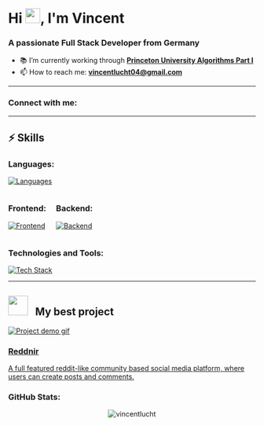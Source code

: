 # Hi <img src="https://raw.githubusercontent.com/MartinHeinz/MartinHeinz/master/wave.gif" width="30px" height="30px" />, I'm Vincent
### A passionate Full Stack Developer from Germany

- 📚 I’m currently working through **[Princeton University Algorithms Part I](https://www.coursera.org/learn/algorithms-part1/)**
- 📫 How to reach me: **vincentlucht04@gmail.com**

---

### Connect with me:
<p align="left">
  <!-- Add social media links here -->
</p>

---

## ⚡️ Skills
### Languages:
[![Languages](https://skillicons.dev/icons?i=js,ts,python,html,css,sqlite)](https://skillicons.dev)

<div style="display: flex; gap: 20px;">
<div>

### Frontend:
[![Frontend](https://skillicons.dev/icons?i=react,tailwind)](https://skillicons.dev)

</div>
<div>

### Backend:
[![Backend](https://skillicons.dev/icons?i=nodejs,express,postgres,prisma)](https://skillicons.dev)

</div>
</div>

### Technologies and Tools:
[![Tech Stack](https://skillicons.dev/icons?i=vite,npm,git,jest,vscode,webpack)](https://skillicons.dev)

---

<h2><img src="https://media.giphy.com/media/WUlplcMpOCEmTGBtBW/giphy.gif" width="40"/>&nbsp;&nbsp; My best project</h2>
<a href="https://github.com/VincentLucht/project-odin-book" target="_blank">
    <img src="https://github.com/VincentLucht/project-odin-book/raw/main/demo.gif"  alt="Project demo gif"/>

  <h3>Reddnir</h3>
  <p>A full featured reddit-like community based social media platform, where users can create posts and comments.</p>
</a>

### GitHub Stats:
<p align="center">
  <img src="https://github-readme-stats.vercel.app/api/top-langs?username=vincentlucht&show_icons=true&locale=en&layout=compact" alt="vincentlucht" />
</p>
